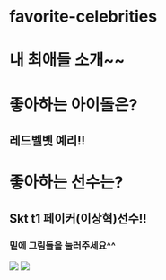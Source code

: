 # favorite-celebrities
# 내 최애들 소개~~
# 좋아하는 아이돌은?
## 레드벨벳 예리!!
# 좋아하는 선수는?
## Skt t1 페이커(이상혁)선수!!
### 밑에 그림들을 눌러주세요^^
[![](https://img.hankyung.com/photo/201906/2019061915415919454-540x809.jpg)](https://youtu.be/F4qF8eOJOso)
[![](https://cdn.gamemeca.com/data_center/209/927/20200306131429.jpg)](https://youtu.be/cbmFZvsyVKU)
